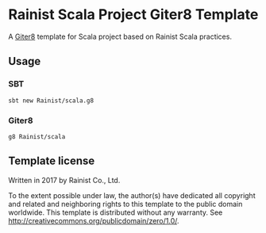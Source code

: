 # Rainist Scala Project Giter8 Template

A [Giter8][g8] template for Scala project based on Rainist Scala practices.

## Usage

### SBT

`sbt new Rainist/scala.g8`

### Giter8

`g8 Rainist/scala`

## Template license

Written in 2017 by Rainist Co., Ltd.

To the extent possible under law, the author(s) have dedicated all copyright and related
and neighboring rights to this template to the public domain worldwide.
This template is distributed without any warranty. See <http://creativecommons.org/publicdomain/zero/1.0/>.

[g8]: http://www.foundweekends.org/giter8/
